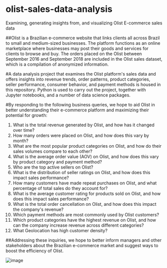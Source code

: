 # olist-sales-data-analysis
Examining, generating insights from, and visualizing Olist E-commerce sales data

##Olist is a Brazilian e-commerce website that links clients all across Brazil to small and medium-sized businesses. The platform functions as an online marketplace where businesses may post their goods and services for clients to browse and buy. The orders placed on the Olist between September 2016 and September 2018 are included in the Olist sales dataset, which is a compilation of anonymized information.

#A data analysis project that examines the Olist platform's sales data and offers insights into revenue trends, order patterns, product categories, seller performance, consumer behavior, and payment methods is housed in this repository. Python is used to carry out the project, together with Jupyter notebooks, and a number of data science packages.

#By responding to the following business queries, we hope to aid Olist in better understanding their e-commerce platform and maximizing their potential for growth:

1. What is the total revenue generated by Olist, and how has it changed over time?
2. How many orders were placed on Olist, and how does this vary by month?
3. What are the most popular product categories on Olist, and how do their sales volumes compare to each other?
4. What is the average order value (AOV) on Olist, and how does this vary by product category and payment method?
5. Who are the top active sellers on Olist?
6. What is the distribution of seller ratings on Olist, and how does this impact sales performance?
7. How many customers have made repeat purchases on Olist, and what percentage of total sales do they account for?
8. What is the average customer rating for products sold on Olist, and how does this impact sales performance?
9. What is the total order cancellation on Olist, and how does this impact the company's revenue?
10. Which payment methods are most commonly used by Olist customers?
11. Which product categories have the highest revenue on Olist, and how can the company increase revenue across different categories?
12. What Geolocation has high customer density?

##Addressing these inquiries, we hope to better inform managers and other stakeholders about the Brazilian e-commerce market and suggest ways to boost the efficiency of Olist.

![image](https://github.com/Mbakwe-Chidera/olist-sales-data-analysis/assets/115686557/df85ca02-3ee1-46fd-a161-bb392ca6d7bf)
